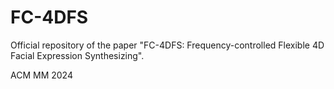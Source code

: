 # FC-4DFS
Official repository of the paper "FC-4DFS: Frequency-controlled Flexible 4D Facial Expression Synthesizing".

ACM MM 2024

